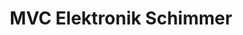 ---
title: "MVC Elektronik Schimmer"
url: /koenigsbrunn/mvc-elektronik-schimmer/
shop: Elektronik
---